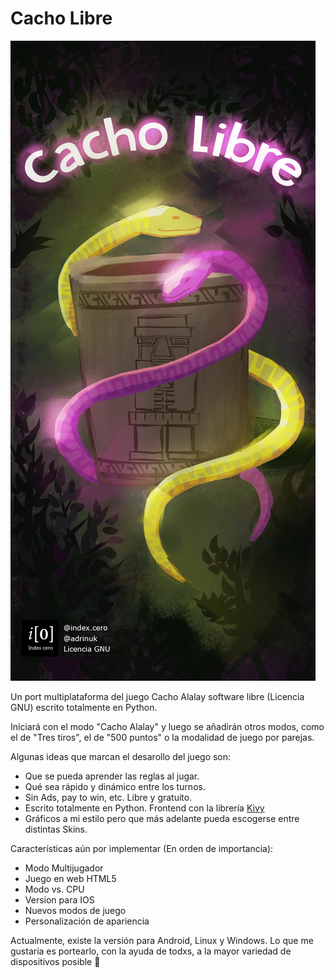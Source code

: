# Cacho Libre
![Portada del juego con vaso de cacho y serpientes](https://raw.githubusercontent.com/indexcero/cacholibre/master/data/presplash.png)

Un port multiplataforma del juego Cacho Alalay software libre (Licencia GNU) escrito totalmente en Python. 

Iniciará con el modo "Cacho Alalay" y luego se añadirán otros modos, como el de "Tres tiros", el de "500 puntos" o la modalidad de juego por parejas. 

Algunas ideas que marcan el desarollo del juego son:

- Que se pueda aprender las reglas al jugar.
- Qué sea rápido y dinámico entre los turnos. 
- Sin Ads, pay to win, etc. Libre y gratuito. 
- Escrito totalmente en Python. Frontend con la librería [Kivy](https://github.com/kivy/kivy) 
- Gráficos a mi estilo pero que más adelante pueda escogerse entre distintas Skins.

Características aún por implementar (En orden de importancia):
- Modo Multijugador
- Juego en web HTML5
- Modo vs. CPU
- Version para IOS
- Nuevos modos de juego
- Personalización de apariencia

Actualmente, existe la versión para Android, Linux y Windows. Lo que me gustaría es portearlo, con la ayuda de todxs, a la mayor variedad de dispositivos posible 🤗
